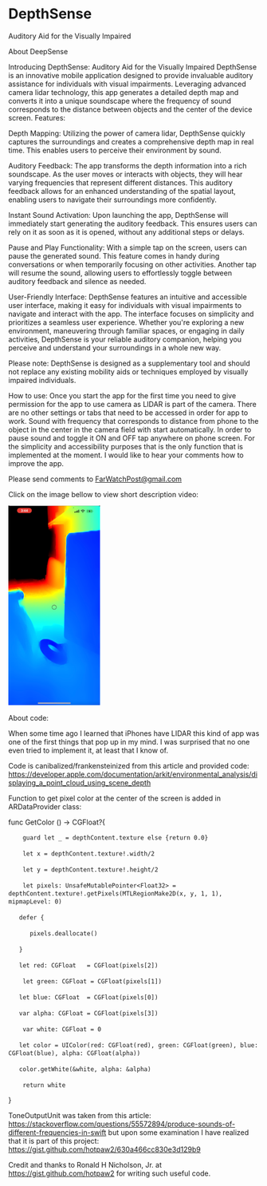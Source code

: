 # DepthSense
Auditory Aid for the Visually Impaired

About DeepSense

Introducing DepthSense: Auditory Aid for the Visually Impaired
DepthSense is an innovative mobile application designed to provide invaluable auditory assistance for individuals with visual impairments. Leveraging advanced camera lidar technology, this app generates a detailed depth map and converts it into a unique soundscape where the frequency of sound corresponds to the distance between objects and the center of the device screen.
Features:

Depth Mapping: Utilizing the power of camera lidar, DepthSense quickly captures the surroundings and creates a comprehensive depth map in real time. This enables users to perceive their environment by sound.

Auditory Feedback: The app transforms the depth information into a rich soundscape. As the user moves or interacts with objects, they will hear varying frequencies that represent different distances. This auditory feedback allows for an enhanced understanding of the spatial layout, enabling users to navigate their surroundings more confidently.

Instant Sound Activation: Upon launching the app, DepthSense will immediately start generating the auditory feedback. This ensures users can rely on it as soon as it is opened, without any additional steps or delays.

Pause and Play Functionality: With a simple tap on the screen, users can pause the generated sound. This feature comes in handy during conversations or when temporarily focusing on other activities. Another tap will resume the sound, allowing users to effortlessly toggle between auditory feedback and silence as needed.

User-Friendly Interface: DepthSense features an intuitive and accessible user interface, making it easy for individuals with visual impairments to navigate and interact with the app. The interface focuses on simplicity and prioritizes a seamless user experience.
Whether you're exploring a new environment, maneuvering through familiar spaces, or engaging in daily activities, DepthSense is your reliable auditory companion, helping you perceive and understand your surroundings in a whole new way.

Please note: DepthSense is designed as a supplementary tool and should not replace any existing mobility aids or techniques employed by visually impaired individuals.

How to use:
Once you start the app for the first time you need to give permission for the app to use camera as LIDAR is part of the camera. There are no other settings or tabs that need to be accessed in order for app to work. Sound with frequency that corresponds to distance from phone to the object in the center in the camera field with start automatically. In order to pause sound and toggle it ON and OFF tap anywhere on phone screen. For the simplicity and accessibility purposes that is the only function that is implemented at the moment.
I would like to hear your comments how to improve the app.

Please send comments to FarWatchPost@gmail.com

Click on the image bellow to view short description video:

[![DepthSense](https://github.com/Berranzan/DepthSense/blob/main/docs/assets/DepthSense%20screenshot%20small.png?raw=true)](https://www.youtube.com/watch?v=hSlkyQm20xM "DepthSense")

About code:

When some time ago I learned that iPhones have LIDAR this kind of app was one of the first things that pop up in my mind. I was surprised that no one even tried to implement it, at least that I know of.

Code is canibalized/frankensteinized from this article and provided code: https://developer.apple.com/documentation/arkit/environmental_analysis/displaying_a_point_cloud_using_scene_depth

Function to get pixel color at the center of the screen is added in ARDataProvider class:
 
 func GetColor () -> CGFloat?{
 
        guard let _ = depthContent.texture else {return 0.0}
        
        let x = depthContent.texture!.width/2
        
        let y = depthContent.texture!.height/2
        
        let pixels: UnsafeMutablePointer<Float32> = depthContent.texture!.getPixels(MTLRegionMake2D(x, y, 1, 1), mipmapLevel: 0)
       
       defer {
          
          pixels.deallocate()
       
       }
       
       let red: CGFloat   = CGFloat(pixels[2])
        
        let green: CGFloat = CGFloat(pixels[1])
       
       let blue: CGFloat  = CGFloat(pixels[0])
       
       var alpha: CGFloat = CGFloat(pixels[3])
        
        var white: CGFloat = 0
       
       let color = UIColor(red: CGFloat(red), green: CGFloat(green), blue: CGFloat(blue), alpha: CGFloat(alpha))
       
       color.getWhite(&white, alpha: &alpha)
        
        return white
   
   }

ToneOutputUnit was taken from this article: https://stackoverflow.com/questions/55572894/produce-sounds-of-different-frequencies-in-swift
   but upon some examination I have realized that it is part of this project: https://gist.github.com/hotpaw2/630a466cc830e3d129b9
 
 Credit and thanks to Ronald H Nicholson, Jr. at https://gist.github.com/hotpaw2 for writing such useful code.

